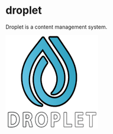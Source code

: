# droplet
Droplet is a content management system.

<img src="./droplet.svg" width="250" height="250">
